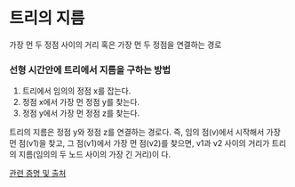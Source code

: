 # 트리의 지름
가장 먼 두 정점 사이의 거리 혹은 가장 먼 두 정점을 연결하는 경로

### 선형 시간안에 트리에서 지름을 구하는 방법
1. 트리에서 임의의 정점 x를 잡는다.
2. 정점 x에서 가장 먼 정점 y를 찾는다.
3. 정점 y에서 가장 먼 정점 z를 찾는다.

트리의 지름은 정점 y와 정점 z를 연결하는 경로다.
즉, 임의 점(v)에서 시작해서 가장 먼 점(v1)을 찾고, 그 점(v1)에서 가장 먼 점(v2)를 찾으면,
v1과 v2 사이의 거리가 트리의 지름(임의의 두 노드 사이의 가장 긴 거리)이 다.

[관련 증명 및 출처](https://blog.myungwoo.kr/112)